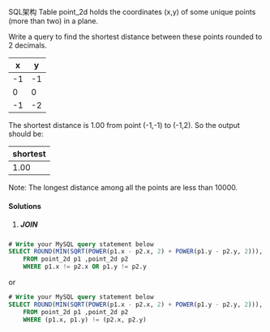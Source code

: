 SQL架构
Table point_2d holds the coordinates (x,y) of some unique points (more than two) in a plane.
 

Write a query to find the shortest distance between these points rounded to 2 decimals.
 

| x  | y  |
|----|----|
| -1 | -1 |
| 0  | 0  |
| -1 | -2 |
 

The shortest distance is 1.00 from point (-1,-1) to (-1,2). So the output should be:
 

| shortest |
|----------|
| 1.00     |
 

Note: The longest distance among all the points are less than 10000.


#### Solutions

1. ##### JOIN

```sql
# Write your MySQL query statement below
SELECT ROUND(MIN(SQRT(POWER(p1.x - p2.x, 2) + POWER(p1.y - p2.y, 2))), 2) AS shortest
    FROM point_2d p1 ,point_2d p2
    WHERE p1.x != p2.x OR p1.y != p2.y
```

or

```sql
# Write your MySQL query statement below
SELECT ROUND(MIN(SQRT(POWER(p1.x - p2.x, 2) + POWER(p1.y - p2.y, 2))), 2) AS shortest
    FROM point_2d p1 ,point_2d p2
    WHERE (p1.x, p1.y) != (p2.x, p2.y)
```